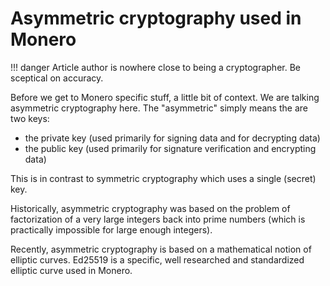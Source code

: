 # Asymmetric cryptography used in Monero

!!! danger
    Article author is nowhere close to being a cryptographer. Be sceptical on accuracy.

Before we get to Monero specific stuff, a little bit of context. We are talking asymmetric cryptography here.
The "asymmetric" simply means the are two keys:

* the private key (used primarily for signing data and for decrypting data)
* the public key (used primarily for signature verification and encrypting data)

This is in contrast to symmetric cryptography which uses a single (secret) key.

Historically, asymmetric cryptography was based on the problem of factorization of a very large integers
back into prime numbers (which is practically impossible for large enough integers).

Recently, asymmetric cryptography is based on a mathematical notion of elliptic curves.
Ed25519 is a specific, well researched and standardized elliptic curve used in Monero.      
